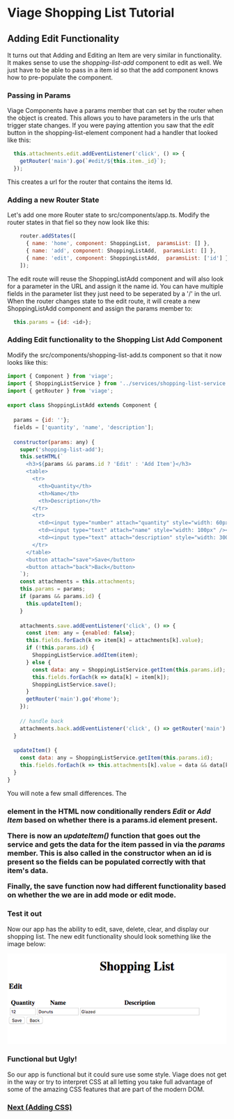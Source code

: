 # Viage Shopping List Tutorial

## Adding Edit Functionality
It turns out that Adding and Editing an Item are very similar in functionality. It makes sense to use the *shopping-list-add* component to edit as well. We just have to be able to pass in a item id so that the add component knows how to pre-populate the component.

### Passing in Params
Viage Components have a params member that can set by the router when the object is created. This allows you to have parameters in the urls that trigger state changes. If you were paying attention you saw that the *edit* button in the shopping-list-element component had a handler that looked like this:

```Javascript
  this.attachments.edit.addEventListener('click', () => {
    getRouter('main').go(`#edit/${this.item._id}`);
  });
```
This creates a url for the router that contains the items Id.

### Adding a new Router State
Let's add one more Router state to src/components/app.ts. Modify the router states in that fiel so they now look like this:

```Javascript
    router.addStates([
      { name: 'home', component: ShoppingList,  paramsList: [] },
      { name: 'add', component: ShoppingListAdd,  paramsList: [] },
      { name: 'edit', component: ShoppingListAdd,  paramsList: ['id'] },
    ]);
```

The edit route will reuse the ShoppingListAdd component and will also look for a parameter in the URL and assign it the name id. You can have multiple fields in the parameter list they just need to be seperated by a '/' in the url. When the router changes state to the edit route, it will create a new ShoppingListAdd component and assign the params member to:

```Javascript
  this.params = {id: <id>};
```

### Adding Edit functionality to the Shopping List Add Component
Modify the src/components/shopping-list-add.ts component so that it now looks like this:

```Javascript
import { Component } from 'viage';
import { ShoppingListService } from '../services/shopping-list-service';
import { getRouter } from 'viage';

export class ShoppingListAdd extends Component {

  params = {id: ''};
  fields = ['quantity', 'name', 'description'];

  constructor(params: any) {
    super('shopping-list-add');
    this.setHTML(`
      <h3>${params && params.id ? 'Edit' : 'Add Item'}</h3>
      <table>
        <tr>
          <th>Quantity</th>
          <th>Name</th>
          <th>Description</th>
        </tr>
        <tr>
          <td><input type="number" attach="quantity" style="width: 60px" /></td>
          <td><input type="text" attach="name" style="width: 100px" /></td>
          <td><input type="text" attach="description" style="width: 300px" /></td>
        </tr>
      </table>
      <button attach="save">Save</button>
      <button attach="back">Back</button>
    `);
    const attachments = this.attachments;
    this.params = params;
    if (params && params.id) {
      this.updateItem();
    }

    attachments.save.addEventListener('click', () => {
      const item: any = {enabled: false};
      this.fields.forEach(k => item[k] = attachments[k].value);
      if (!this.params.id) {
        ShoppingListService.addItem(item);
      } else {
        const data: any = ShoppingListService.getItem(this.params.id);
        this.fields.forEach(k => data[k] = item[k]);
        ShoppingListService.save();
      }
      getRouter('main').go('#home');
    });

    // handle back
    attachments.back.addEventListener('click', () => getRouter('main').back());
  }

  updateItem() {
    const data: any = ShoppingListService.getItem(this.params.id);
    this.fields.forEach(k => this.attachments[k].value = data && data[k]);
  }
}
```

You will note a few small differences. The <h3> element in the HTML now conditionally renders *Edit* or *Add Item* based on whether there is a params.id element present.

There is now an *updateItem()* function that goes out the service and gets the data for the item passed in via the *params* member. This is also called in the constructor when an id is present so the fields can be populated correctly with that item's data.

Finally, the save function now had different functionality based on whether the we are in add mode or edit mode.

### Test it out
Now our app has the ability to edit, save, delete, clear, and display our shopping list. The new edit functionality should look something like the image below:

![img4](img4.png)

### Functional but Ugly!
So our app is functional but it could sure use some style. Viage does not get in the way or try to interpret CSS at all letting you take full advantage of some of the amazing CSS features that are part of the modern DOM.

### [Next (Adding CSS)](css.md)
